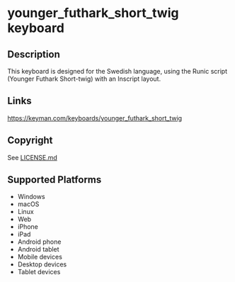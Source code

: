 younger_futhark_short_twig keyboard
==============

Description
-----------
This keyboard is designed for the Swedish language, using the Runic script (Younger Futhark Short-twig) with an Inscript layout.

Links
-----
https://keyman.com/keyboards/younger_futhark_short_twig

Copyright
---------
See [LICENSE.md](LICENSE.md)

Supported Platforms
-------------------
 * Windows
 * macOS
 * Linux
 * Web
 * iPhone
 * iPad
 * Android phone
 * Android tablet
 * Mobile devices
 * Desktop devices
 * Tablet devices

